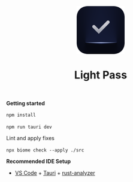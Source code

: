 <div align="center">
   <img align="center" width="128px" src="src-tauri/icons/128x128@2x.png" />
	<h1 align="center"><b>Light Pass</b></h1>
  <br/>
</div>

**Getting started**

```
npm install

npm run tauri dev
```

Lint and apply fixes

`npx biome check --apply ./src`

**Recommended IDE Setup**

- [VS Code](https://code.visualstudio.com/) + [Tauri](https://marketplace.visualstudio.com/items?itemName=tauri-apps.tauri-vscode) + [rust-analyzer](https://marketplace.visualstudio.com/items?itemName=rust-lang.rust-analyzer)
